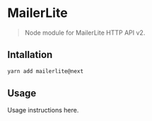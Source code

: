 # MailerLite

> Node module for MailerLite HTTP API v2.

## Intallation

```sh
yarn add mailerlite@next
```

## Usage

Usage instructions here.
